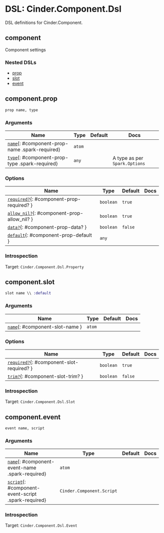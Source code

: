 <!--
This file was generated by Spark. Do not edit it by hand.
-->
# DSL: Cinder.Component.Dsl

DSL definitions for Cinder.Component.


## component
Component settings

### Nested DSLs
 * [prop](#component-prop)
 * [slot](#component-slot)
 * [event](#component-event)





## component.prop
```elixir
prop name, type
```








### Arguments

| Name | Type | Default | Docs |
|------|------|---------|------|
| [`name`](#component-prop-name){: #component-prop-name .spark-required} | `atom` |  |  |
| [`type`](#component-prop-type){: #component-prop-type .spark-required} | `any` |  | A type as per `Spark.Options` |
### Options

| Name | Type | Default | Docs |
|------|------|---------|------|
| [`required?`](#component-prop-required?){: #component-prop-required? } | `boolean` | `true` |  |
| [`allow_nil?`](#component-prop-allow_nil?){: #component-prop-allow_nil? } | `boolean` | `true` |  |
| [`data?`](#component-prop-data?){: #component-prop-data? } | `boolean` | `false` |  |
| [`default`](#component-prop-default){: #component-prop-default } | `any` |  |  |





### Introspection

Target: `Cinder.Component.Dsl.Property`

## component.slot
```elixir
slot name \\ :default
```








### Arguments

| Name | Type | Default | Docs |
|------|------|---------|------|
| [`name`](#component-slot-name){: #component-slot-name } | `atom` |  |  |
### Options

| Name | Type | Default | Docs |
|------|------|---------|------|
| [`required?`](#component-slot-required?){: #component-slot-required? } | `boolean` | `true` |  |
| [`trim?`](#component-slot-trim?){: #component-slot-trim? } | `boolean` | `false` |  |





### Introspection

Target: `Cinder.Component.Dsl.Slot`

## component.event
```elixir
event name, script
```








### Arguments

| Name | Type | Default | Docs |
|------|------|---------|------|
| [`name`](#component-event-name){: #component-event-name .spark-required} | `atom` |  |  |
| [`script`](#component-event-script){: #component-event-script .spark-required} | `Cinder.Component.Script` |  |  |






### Introspection

Target: `Cinder.Component.Dsl.Event`





<style type="text/css">.spark-required::after { content: "*"; color: red !important; }</style>
